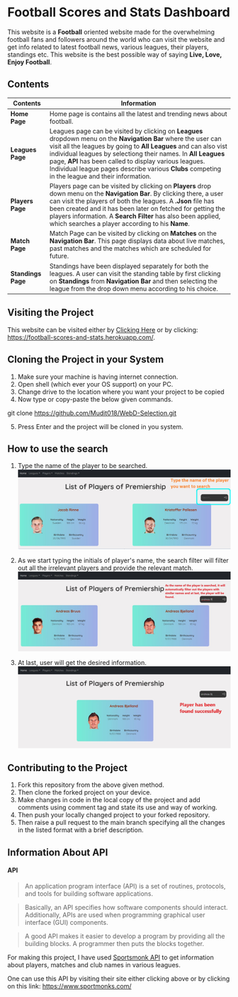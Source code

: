 # Football Scores and Stats Dashboard

This website is a **Football** oriented website made for the overwhelming football fans and followers around the world who can visit the website and get info related to latest football news, various leagues, their players, standings etc. This website is the best possible way of saying **Live, Love, Enjoy Football**.


## Contents

**Contents** | **Information**
------------ | -------------
**Home Page** | Home page is contains all the latest and trending news about football.
**Leagues Page** | Leagues page can be visited by clicking on **Leagues** dropdown menu on the **Navigation Bar** where the user can visit all the leagues by going to **All Leagues** and can also  vist individual leagues by selectiong their names. In **All Leagues** page, **API** has been called to display various leagues. Individual league pages describe various **Clubs** competing in the league and their information.
**Players Page** | Players page can be visited by clicking on **Players** drop down menu on the **Navigation Bar**. By clicking there, a user can visit the players of both the leagues. A **.Json** file has been created and it has been later on fetched for getting the players information. A **Search Filter** has also been applied, which searches a player according to his **Name**.
**Match Page** | Match Page can be visited by clicking on **Matches** on the **Navigation Bar**. This page displays data about live matches, past matches and the matches which are scheduled for future.
**Standings Page** | Standings have been displayed separately for both the leagues. A user can visit the standing table by first clicking on **Standings** from **Navigation Bar** and then selecting the league from the drop down menu according to his choice. 


## Visiting the Project

This website can be visited either by [Clicking Here](https://football-scores-and-stats.herokuapp.com/) or by clicking: https://football-scores-and-stats.herokuapp.com/.


## Cloning the Project in your System

1. Make sure your machine is having internet connection.
2. Open shell (which ever your OS support) on your PC.
3. Change drive to the location where you want your project to be copied
4. Now type or copy-paste the below given commands.

git clone https://github.com/Mudit018/WebD-Selection.git

5. Press Enter and the project will be cloned in you system.

## How to use the search 

1. Type the name of the player to be searched.
![Image 1](https://github.com/Mudit018/Mudit018-Webd-Round2/blob/main/Snip1.jpg?raw=true) 

2. As we start typing the initials of player's name, the search filter will filter out all the irrelevant players and provide the relevant match.
![Image2](https://github.com/Mudit018/Mudit018-Webd-Round2/blob/main/Snip2.jpg?raw=true)

3. At last, user will get the desired information. 
![Image3](https://github.com/Mudit018/Mudit018-Webd-Round2/blob/main/snip3.jpg?raw=true)


## Contributing to the Project

1. Fork this repository from the above given method.
1. Then clone the forked project on your device.
1. Make changes in code in the local copy of the project and add comments using comment tag and state its use and way of working.
1. Then push your locally changed project to your forked repository.
1. Then raise a pull request to the main branch specifying all the changes in the listed format with a brief description.


## Information About API

#### API
> An application program interface (API) is a set of routines, protocols, and
tools for building software applications.

> Basically, an API specifies how software components should interact.
Additionally, APIs are used when programming graphical user interface (GUI)
components.

> A good API makes it easier to develop a program by providing all the
building blocks. A programmer then puts the blocks together.

For making this project, I have used [Sportsmonk API]('https://www.sportmonks.com/') to get information about players, matches and club names in various leagues.

One can use this API by visiting their site either clicking above or by clicking on this link: https://www.sportmonks.com/
